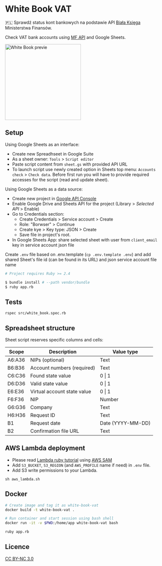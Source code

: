 # White Book VAT

🇵🇱 Sprawdź status kont bankowych na podstawie API [Biała Księga](https://www.gov.pl/web/kas/api-wykazu-podatnikow-vat) Ministerstwa Finansów.

Check VAT bank accounts using [MF API](https://www.gov.pl/web/kas/api-wykazu-podatnikow-vat) and Google Sheets.

<img src="https://white-book-vat.s3-eu-west-1.amazonaws.com/wb_2.gif" height="250" alt="White Book previe" />

## Setup

Using Google Sheets as an interface:

- Create new Spreadhseet in Google Suite
- As a sheet owner: `Tools` > `Script editor`
- Paste script content from `sheet.gs` with provided API URL
- To launch script use newly created option in Sheets top menu: `Accounts check` > `Check data`. Before first run you will have to provide required accesses for the script (read and update sheet).

Using Google Sheets as a data source:

- Create new project in [Google API Console](https://console.developers.google.com/)
- Enable Google Drive and Sheets API for the project (Library > _Selected API_ > Enable)
- Go to Credentials section:
  - Create Credentials > Service account > Create
  - Role: "Borwser" > Continue
  - Create kye > Key type: JSON > Create
  - Save file in project's root.
- In Google Sheets App: share selected sheet with user from `client_email` key in service account json file

Create `.env` file based on .env.template (`cp .env.template .env`) and add shared Sheet's file id (can be found in its URL) and json service account file name

```Bash
# Project requires Ruby >= 2.4

$ bundle install # --path vendor/bundle
$ ruby app.rb
```

## Tests

```
rspec src/white_book.spec.rb
```

## Spreadsheet structure

Sheet script reserves specific columns and cells:

| Scope  | Description                 | Value type        |
| ------ | --------------------------- | ----------------- |
| A6:A36 | NIPs (optional)             | Text              |
| B6:B36 | Account numbers (required)  | Text              |
| C6:C36 | Found state value           | 0 &#124; 1        |
| D6:D36 | Valid state value           | 0 &#124; 1        |
| E6:E36 | Virtual account state value | 0 &#124; 1        |
| F6:F36 | NIP                         | Number            |
| G6:G36 | Company                     | Text              |
| H6:H36 | Request ID                  | Text              |
| B1     | Request date                | Date (YYYY-MM-DD) |
| B2     | Confirmation file URL       | Text              |

## AWS Lambda deployment

- Please read [Lambda ruby tutorial](https://aws.amazon.com/blogs/compute/announcing-ruby-support-for-aws-lambda/) using [AWS SAM](https://docs.aws.amazon.com/serverless-application-model/latest/developerguide/serverless-sam-cli-install.html)
- Add `S3_BUCKET`, `S3_REGION` (and `AWS_PROFILE` name if need) in `.env` file.
- Add S3 write permissions to your Lambda.

```
sh aws_lambda.sh
```

## Docker

```Bash
# Create image and tag it as white-book-vat
docker build -t white-book-vat .

# Run container and start session using bash shell
docker run -it -v $PWD:/home/app white-book-vat bash

ruby app.rb
```

## Licence

[CC BY-NC 3.0](https://creativecommons.org/licenses/by-nc/3.0/)
